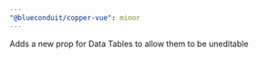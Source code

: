```yaml
---
"@blueconduit/copper-vue": minor
---
```


Adds a new prop for Data Tables to allow them to be uneditable
